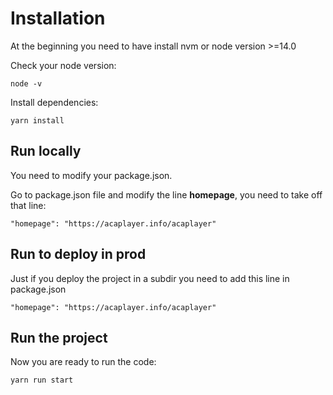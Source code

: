 # Installation

At the beginning you need to have install nvm or node version >=14.0

Check your node version: 
```
node -v
```

Install dependencies:

```
yarn install
```

## Run locally
You need to modify your package.json. 

Go to package.json file and modify the line **homepage**, you need to take off that line:

```
"homepage": "https://acaplayer.info/acaplayer"
```

## Run to deploy in prod

Just if you deploy the project in a subdir you need to add this line in package.json 
```
"homepage": "https://acaplayer.info/acaplayer"
```

## Run the project 

Now you are ready to run the code:

```
yarn run start
```
